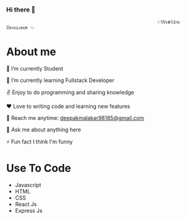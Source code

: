 ### Hi there 👋
                                                            ✨𝕎ᴇʙ𝕊ɪᴛᴇ 𝔻ᴇᴠᴇʟᴏᴘᴇʀ ✨
# About me
🔭 I’m currently Student

🌱 I’m currently learning Fullstack Developer

✌️ Enjoy to do programming and sharing knowledge

❤️ Love to writing code and learning new features

📧 Reach me anytime: deepakmalakar98185@gmail.com

💬 Ask me about anything here

⚡ Fun fact I think I'm funny


# Use To Code
* Javascript 
* HTML
* CSS
* React Js
* Express Js
